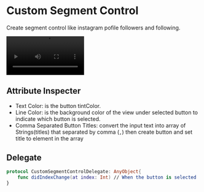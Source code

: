 # Custom Segment Control
Create segment control like instagram pofile followers and following.

<video autoplay src="demo/customSegmentControlDemo.mp4" width="40%" >demo video</video>

## Attribute Inspecter
- Text Color: is the button tintColor.
- Line Color: is the background color of the view under selected button to indicate which button is selected.
- Comma Separated Button Titles: convert the input text into array of Strings(titles) that separated by comma (`,`) then create button and set title to element in the array

## Delegate
```swift
protocol CustomSegmentControlDelegate: AnyObject{
    func didIndexChange(at index: Int) // When the button is selected
}
```